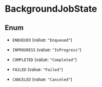 

# BackgroundJobState

## Enum


* `ENQUEUED` (value: `"Enqueued"`)

* `INPROGRESS` (value: `"InProgress"`)

* `COMPLETED` (value: `"Completed"`)

* `FAILED` (value: `"Failed"`)

* `CANCELED` (value: `"Canceled"`)



